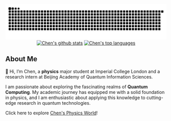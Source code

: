 <picture align="center">
  <source media="(prefers-color-scheme: dark)" srcset="https://raw.githubusercontent.com/chenx820/chenx820/output/github-contribution-grid-snake-dark.svg">
  <source media="(prefers-color-scheme: light)" srcset="https://raw.githubusercontent.com/chenx820/chenx820/output/github-contribution-grid-snake.svg">
  <img alt="github contribution grid snake animation" src="https://raw.githubusercontent.com/chenx820/chenx820/output/github-contribution-grid-snake.svg">
</picture>

<div align="center">
  <a href="https://github.com/chenx820" style="display: inline-block; margin-right: 0px;">
    <img src="https://github-readme-stats.vercel.app/api?username=chenx820&count_private=true&theme=transparent&show_icons=true&include_all_commits=true&hide_border=true" alt="Chen's github stats" />
  </a>
  <a href="https://github.com/chenx820" style="display: inline-block;">
    <img src="https://github-readme-stats.vercel.app/api/top-langs/?username=chenx820&count_private=true&theme=transparent&layout=compact&hide_border=true" alt="Chen's top languages" />
  </a>
</div>



## About Me           
👋 Hi, I’m Chen, a **physics** major student at Imperial College London and a research intern at Beijing Academy of Quantum Information Sciences. 

I am passionate about exploring the fascinating realms of **Quantum Computing**. My academic journey has equipped me with a solid foundation in physics, and I am enthusiastic about applying this knowledge to cutting-edge research in quantum technologies.

Click here to explore [Chen's Physics World](https://chenx820.github.io/)!     



